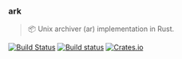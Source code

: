 ### ark
> :package: Unix archiver (ar) implementation in Rust.

[![Build Status](https://travis-ci.org/stpettersens/ark.png?branch=master)](https://travis-ci.org/stpettersens/ark)
[![Build status](https://ci.appveyor.com/api/projects/status/1u0srjxha51a8ftb?svg=true)](https://ci.appveyor.com/project/stpettersens/ark)
[![Crates.io](https://img.shields.io/crates/v/ark.svg)](https://crates.io/crates/ark)
